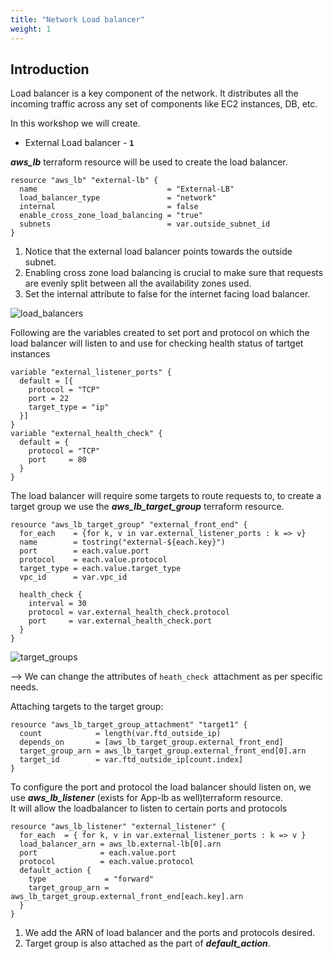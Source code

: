 ```yaml
---
title: "Network Load balancer"
weight: 1
---
```


## Introduction
Load balancer is a key component of the network. It distributes all the incoming traffic across any set of components like EC2 instances, DB, etc. 

In this workshop we will create.  

* External Load balancer     - **```1```** 

***aws_lb*** terraform resource will be used to create the load balancer.  

```console
resource "aws_lb" "external-lb" {
  name                             = "External-LB"
  load_balancer_type               = "network"
  internal                         = false
  enable_cross_zone_load_balancing = "true"
  subnets                          = var.outside_subnet_id
}
```

1. Notice that the external load balancer points towards the outside subnet.
2. Enabling cross zone load balancing is crucial to make sure that requests are evenly split between all the availability zones used. 
3. Set the internal attribute to false for the internet facing load balancer. 
   
  ![load_balancers](/static/Images/deploy_loadbalancers/lb.jpeg) 

Following are the variables created to set port and protocol on which the load balancer will listen to and use for checking health status of tartget instances

```console
variable "external_listener_ports" {
  default = [{
    protocol = "TCP"
    port = 22
    target_type = "ip"
  }]
}
variable "external_health_check" {
  default = {
    protocol = "TCP"
    port     = 80
  }
}
```

The load balancer will require some targets to route requests to, to create a target group we use the ***aws_lb_target_group*** terraform resource.

```console
resource "aws_lb_target_group" "external_front_end" {
  for_each    = {for k, v in var.external_listener_ports : k => v}
  name        = tostring("external-${each.key}")
  port        = each.value.port
  protocol    = each.value.protocol
  target_type = each.value.target_type
  vpc_id      = var.vpc_id

  health_check {
    interval = 30
    protocol = var.external_health_check.protocol
    port     = var.external_health_check.port
  }
}
```    
  ![target_groups](/static/Images/deploy_loadbalancers/target_groups.jpeg) 
  
--> We can change the attributes of ```heath_check ```attachment as per specific needs.



Attaching targets to the target group:

```console
resource "aws_lb_target_group_attachment" "target1" {
  count            = length(var.ftd_outside_ip)
  depends_on       = [aws_lb_target_group.external_front_end]
  target_group_arn = aws_lb_target_group.external_front_end[0].arn
  target_id        = var.ftd_outside_ip[count.index]
}
```

To configure the port and protocol the load balancer should listen on, we use ***aws_lb_listener*** (exists for App-lb as well)terraform resource.  
It will allow the loadbalancer to listen to certain ports and protocols

```console
resource "aws_lb_listener" "external_listener" {
  for_each  = { for k, v in var.external_listener_ports : k => v }
  load_balancer_arn = aws_lb.external-lb[0].arn
  port              = each.value.port
  protocol          = each.value.protocol
  default_action {
    type             = "forward"
    target_group_arn = aws_lb_target_group.external_front_end[each.key].arn
  }
}
```

1. We add the ARN of load balancer and the ports and protocols desired. 
2. Target group is also attached as the part of ***default_action***.

